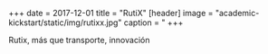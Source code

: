 +++
date = 2017-12-01
title = "RutiX"
[header]
image = "academic-kickstart/static/img/rutixx.jpg"
caption = "
+++


Rutix, más que transporte, innovación
